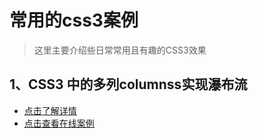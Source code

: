 # 常用的css3案例

> 这里主要介绍些日常常用且有趣的CSS3效果


## **1、CSS3 中的多列columnss实现瀑布流**

- [点击了解详情](https://github.com/jianghuasheng/css3/tree/master/waterfall)
- [点击查看在线案例](https://www.jianghuasheng.cn/example/waterfall.html)

 

